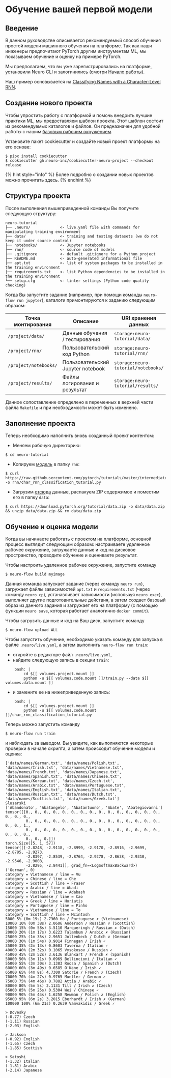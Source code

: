 # Обучение вашей первой модели

## Введение

В данном руководстве описывается рекомендуемый способ обучения простой модели машинного обучения на платформе. Так как наши инженеры предпочитают PyTorch другим инструментам ML, мы показываем обучение и оценку на примере PyTorch.

Мы предполагаем, что вы уже зарегистрировались на платформе, установили Neuro CLI и залогинились (смотри [Начало работы](getting-started.md)).

Наш пример основывается на [Classifying Names with a Character-Level RNN](https://pytorch.org/tutorials/intermediate/char\_rnn\_classification\_tutorial.html).

## Создание нового проекта

Чтобы упростить работу с платформой и помочь внедрить лучшие практики ML, мы предоставляем шаблон проекта. Этот шаблон состоит из рекомендуемых каталогов и файлов. Он предназначен для удобной работы с нашим [базовым рабочим окружением](https://hub.docker.com/r/neuromation/base).

Установите пакет cookiecutter и создайте новый проект платформы на его основе:

```
$ pipx install cookiecutter
$ cookiecutter gh:neuro-inc/cookiecutter-neuro-project --checkout release
```

{% hint style="info" %}
Более подробно о создании новых проектов можно прочитать здесь.
{% endhint %}

## Структура проекта

После выполнения вышеприведенной команды Вы получите следующую структуру:

```
neuro-tutorial
├── .neuro/             <- live.yaml file with commands for manipulating training environment
├── data/               <- training and testing datasets (we do not keep it under source control)
├── notebooks/          <- Jupyter notebooks
├── rnn/                <- source code of models
├── .gitignore          <- default .gitignore for a Python project
├── README.md           <- auto-generated informational file
├── apt.txt             <- list of system packages to be installed in the training environment 
├── requirements.txt    <- list Python dependencies to be installed in the training environment     
└── setup.cfg           <- linter settings (Python code quality checking)
```

Когда Вы запустите задание (например, при помощи команды `neuro-flow run jupyter`), каталоги примонтируются к заданию следующим образом:

| Точка монтирования    | Описание                          | URI хранения данных                 |
| --------------------- | --------------------------------- | ----------------------------------- |
| `/project/data/`      | Данные обучения / тестирования    | `storage:neuro-tutorial/data/`      |
| `/project/rnn/`       | Пользовательский код Python       | `storage:neuro-tutorial/rnn/`       |
| `/project/notebooks/` | Пользовательский Jupyter notebook | `storage:neuro-tutorial/notebooks/` |
| `/project/results/`   | Файлы логирования и результат     | `storage:neuro-tutorial/results/`   |

Данное сопоставление определено в переменных в верхней части файла `Makefile` и при необходимости может быть изменено.

## Заполнение проекта

Теперь необходимо наполнить вновь созданный проект контентом:

* Меняем рабочую директорию:

```
$ cd neuro-tutorial
```

* Копируем [модель](https://github.com/pytorch/tutorials/blob/master/intermediate\_source/char\_rnn\_classification\_tutorial.py) в папку `rnn`:

```
$ curl https://raw.githubusercontent.com/pytorch/tutorials/master/intermediate_source/char_rnn_classification_tutorial.py -o rnn/char_rnn_classification_tutorial.py
```

* Загрузим [отсюда](https://download.pytorch.org/tutorial/data.zip) данные, распакуем ZIP содержимое и поместим его в папку `data`:

```
$ curl https://download.pytorch.org/tutorial/data.zip -o data/data.zip && unzip data/data.zip && rm data/data.zip
```

## Обучение и оценка модели

Когда вы начинаете работать с проектом на платформе, основной процесс выглядит следующим образом: настраиваете удаленное рабочее окружение, загружаете данные и код на дисковое пространство, проводите обучение и оцениваете результат.

Чтобы настроить удаленное рабочее окружение, запустите команду

```
$ neuro-flow build myimage
```

Данная команда запускает задание (через команду `neuro run`), загружает файлы зависимостей `apt.txt` и `requirements.txt` (через команду `neuro cp`), устанавливает зависимости (используя `neuro exec`), выполняет другие подготовительные действия, а затем создает базовый образ из данного задания и загружает его на платформу (с помощью функции `neuro save`, которая работает аналогично `docker commit`).

Чтобы загрузить данные и код на Ваш диск, запустите команду

```
$ neuro-flow upload ALL
```

Чтобы запустить обучение, необходимо указать команду для запуска в файле `.neuro/live.yaml`, а затем выполнить `neuro-flow run train`:

* откройте в редакторе файл `.neuro/live.yaml`,
* найдите следующую запись в секции `train`:

```
    bash: |
        cd $[[ volumes.project.mount ]]
        python -u $[[ volumes.code.mount ]]/train.py --data $[[ volumes.data.mount ]]
```

* и замените ее на нижеприведенную запись:&#x20;

```
    bash: |
        cd $[[ volumes.project.mount ]]
        python -u $[[ volumes.code.mount ]]/char_rnn_classification_tutorial.py
```

Теперь можно запустить команду

```
$ neuro-flow run train
```

и наблюдать за выводом. Вы увидите, как выполняются некоторые проверки в начале скрипта, а затем происходит обучение модели и оценка:

```
['data/names/German.txt', 'data/names/Polish.txt', 'data/names/Irish.txt', 'data/names/Vietnamese.txt', 
'data/names/French.txt', 'data/names/Japanese.txt', 'data/names/Spanish.txt', 'data/names/Chinese.txt', 
'data/names/Korean.txt', 'data/names/Czech.txt', 'data/names/Arabic.txt', 'data/names/Portuguese.txt', 
'data/names/English.txt', 'data/names/Italian.txt', 'data/names/Russian.txt', 'data/names/Dutch.txt', 
'data/names/Scottish.txt', 'data/names/Greek.txt']
Slusarski
['Abandonato', 'Abatangelo', 'Abatantuono', 'Abate', 'Abategiovanni']
tensor([[0., 0., 0., 0., 0., 0., 0., 0., 0., 0., 0., 0., 0., 0., 0., 0., 0., 0.,
         0., 0., 0., 0., 0., 0., 0., 0., 0., 0., 0., 0., 0., 0., 0., 0., 0., 1.,
         0., 0., 0., 0., 0., 0., 0., 0., 0., 0., 0., 0., 0., 0., 0., 0., 0., 0.,
         0., 0., 0.]])
torch.Size([5, 1, 57])
tensor([[-2.8248, -2.9118, -2.8999, -2.9170, -2.8916, -2.9699, -2.8785, -2.9273,
         -2.8397, -2.8539, -2.8764, -2.9278, -2.8638, -2.9310, -2.9546, -2.9008,
         -2.8295, -2.8441]], grad_fn=<LogSoftmaxBackward>)
('German', 0)
category = Vietnamese / line = Vu
category = Chinese / line = Che
category = Scottish / line = Fraser
category = Arabic / line = Abadi
category = Russian / line = Adabash
category = Vietnamese / line = Cao
category = Greek / line = Horiatis
category = Portuguese / line = Pinho
category = Vietnamese / line = To
category = Scottish / line = Mcintosh
5000 5% (0m 19s) 2.7360 Ho / Portuguese ✗ (Vietnamese)
10000 10% (0m 38s) 2.0606 Anderson / Russian ✗ (Scottish)
15000 15% (0m 58s) 3.5110 Marqueringh / Russian ✗ (Dutch)
20000 20% (1m 17s) 3.6223 Talambum / Arabic ✗ (Russian)
25000 25% (1m 35s) 2.9651 Jollenbeck / Dutch ✗ (German)
30000 30% (1m 54s) 0.9014 Finnegan / Irish ✓
35000 35% (2m 13s) 0.8603 Taverna / Italian ✓
40000 40% (2m 32s) 0.1065 Vysokosov / Russian ✓
45000 45% (2m 52s) 3.6136 Blanxart / French ✗ (Spanish)
50000 50% (3m 11s) 0.0969 Bellincioni / Italian ✓
55000 55% (3m 30s) 3.1383 Roosa / Spanish ✗ (Dutch)
60000 60% (3m 49s) 0.6585 O'Kane / Irish ✓
65000 65% (4m 8s) 4.7300 Satorie / French ✗ (Czech)
70000 70% (4m 27s) 0.9765 Mueller / German ✓
75000 75% (4m 46s) 0.7882 Attia / Arabic ✓
80000 80% (5m 5s) 2.1131 Till / Irish ✗ (Czech)
85000 85% (5m 25s) 0.5304 Wei / Chinese ✓
90000 90% (5m 44s) 1.6258 Newman / Polish ✗ (English)
95000 95% (6m 2s) 3.2015 Eberhardt / Irish ✗ (German)
100000 100% (6m 21s) 0.2639 Vamvakidis / Greek ✓

> Dovesky
(-0.77) Czech
(-1.11) Russian
(-2.03) English

> Jackson
(-0.92) English
(-1.65) Czech
(-1.85) Scottish

> Satoshi
(-1.32) Italian
(-1.81) Arabic
(-2.14) Japanese
```
